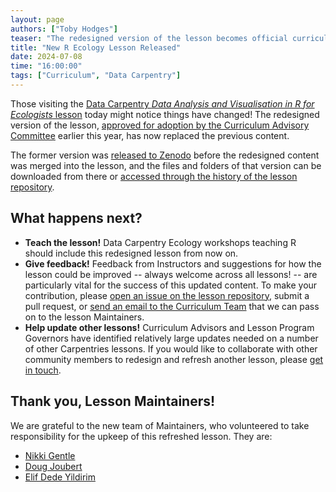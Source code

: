 ```yaml
---
layout: page
authors: ["Toby Hodges"]
teaser: "The redesigned version of the lesson becomes official curriculum today."
title: "New R Ecology Lesson Released"
date: 2024-07-08
time: "16:00:00"
tags: ["Curriculum", "Data Carpentry"]
---
```


Those visiting the [Data Carpentry _Data Analysis and Visualisation in R for Ecologists_ lesson](https://datacarpentry.org/R-ecology-lesson/) today might notice things have changed!
The redesigned version of the lesson, [approved for adoption by the Curriculum Advisory Committee](https://carpentries.org/blog/2024/03/dc-r-ecology-adoption/) earlier this year, has now replaced the previous content.

The former version was [released to Zenodo](FIXME-ADD-URL) before the redesigned content was merged into the lesson, and the files and folders of that version can be downloaded from there or [accessed through the history of the lesson repository](FIXME-LINK-TO-LAST-COMMIT-OF-OLD-VERSION).

## What happens next?

- **Teach the lesson!** Data Carpentry Ecology workshops teaching R should include this redesigned lesson from now on. 
- **Give feedback!** Feedback from Instructors and suggestions for how the lesson could be improved -- 
  always welcome across all lessons! -- 
  are particularly vital for the success of this updated content.
  To make your contribution, please [open an issue on the lesson repository](https://github.com/datacarpentry/R-ecology-lesson/issues/new/choose), submit a pull request, or [send an email to the Curriculum Team](mailto:curriculum@carpentries.org) that we can pass on to the lesson Maintainers.
- **Help update other lessons!** Curriculum Advisors and Lesson Program Governors have identified relatively large updates needed on a number of other Carpentries lessons. 
  If you would like to collaborate with other community members to redesign and refresh another lesson, please [get in touch](mailto:curriculum@carpentries.org).

## Thank you, Lesson Maintainers!
We are grateful to the new team of Maintainers, who volunteered to take responsibility for the upkeep of this refreshed lesson.
They are:

- [Nikki Gentle](https://github.com/gentlenikki)
- [Doug Joubert](https://github.com/doujouDC)
- [Elif Dede Yildirim](https://github.com/elifdy)


